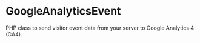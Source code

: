 # GoogleAnalyticsEvent
PHP class to send visitor event data from your server to Google Analytics 4 (GA4).
